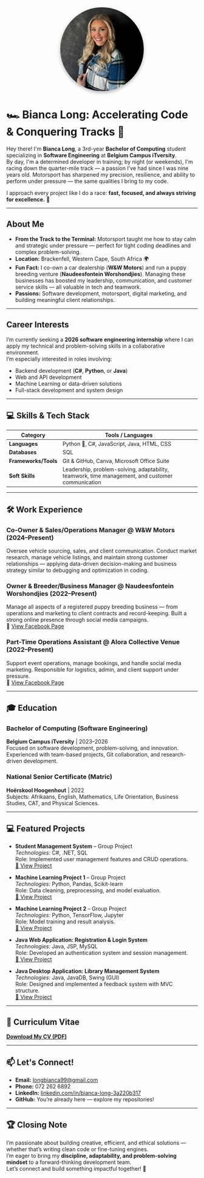 <p align="center">
  <img src="https://github.com/Bianca-Long/Bianca-Long/raw/main/CV%20Foto.jpg" alt="Bianca Long" width="220" height="220" style="object-fit: cover; border-radius: 50%; box-shadow: 0 4px 10px rgba(0,0,0,0.3);" />
</p>

# 🏎️ Bianca Long: Accelerating Code & Conquering Tracks 🚀

Hey there! I'm **Bianca Long**, a 3rd-year **Bachelor of Computing** student specializing in **Software Engineering** at **Belgium Campus iTversity**.  
By day, I'm a determined developer in training; by night (or weekends), I'm racing down the quarter-mile track — a passion I’ve had since I was nine years old. Motorsport has sharpened my precision, resilience, and ability to perform under pressure — the same qualities I bring to my code.  

I approach every project like I do a race: **fast, focused, and always striving for excellence.** 🏁

---

##  About Me

- **From the Track to the Terminal:** Motorsport taught me how to stay calm and strategic under pressure — perfect for tight coding deadlines and complex problem-solving.  
- **Location:** Brackenfell, Western Cape, South Africa 🌍  
- **Fun Fact:** I co-own a car dealership (**W&W Motors**) and run a puppy breeding venture (**Naudeesfontein Worshondjies**). Managing these businesses has boosted my leadership, communication, and customer service skills — all valuable in tech and teamwork.  
- **Passions:** Software development, motorsport, digital marketing, and building meaningful client relationships.  

---

## Career Interests

I’m currently seeking a **2026 software engineering internship** where I can apply my technical and problem-solving skills in a collaborative environment.  
I’m especially interested in roles involving:
- Backend development (**C#**, **Python**, or **Java**)  
- Web and API development  
- Machine Learning or data-driven solutions  
- Full-stack development and system design  

---

## 💻 Skills & Tech Stack

| Category | Tools / Languages |
|-----------|------------------|
| **Languages** | Python 🐍, C#, JavaScript, Java, HTML, CSS |
| **Databases** | SQL |
| **Frameworks/Tools** | Git & GitHub, Canva, Microsoft Office Suite |
| **Soft Skills** | Leadership, problem-solving, adaptability, teamwork, time management, and customer communication |

---

## 🛠️ Work Experience

### **Co-Owner & Sales/Operations Manager @ W&W Motors** (2024–Present)  
Oversee vehicle sourcing, sales, and client communication. Conduct market research, manage vehicle listings, and maintain strong customer relationships — applying data-driven decision-making and business strategy similar to debugging and optimization in coding.  

### **Owner & Breeder/Business Manager @ Naudeesfontein Worshondjies** (2022–Present)  
Manage all aspects of a registered puppy breeding business — from operations and marketing to client contracts and record-keeping. Built a strong online presence through social media campaigns.  
🔗 [View Facebook Page](https://www.facebook.com/share/1B2eWj388J/?mibextid=wwXIfr)

### **Part-Time Operations Assistant @ Alora Collective Venue** (2022–Present)  
Support event operations, manage bookings, and handle social media marketing. Responsible for logistics, admin, and client support under pressure.  
🔗 [View Facebook Page](https://www.facebook.com/share/17dEHyCs2b/?mibextid=wwXIfr)

---

## 🎓 Education

### **Bachelor of Computing (Software Engineering)**  
**Belgium Campus iTversity** | 2023–2026  
Focused on software development, problem-solving, and innovation. Experienced with team-based projects, Git collaboration, and research-driven development.

### **National Senior Certificate (Matric)**  
**Hoërskool Hoogenhout** | 2022  
Subjects: Afrikaans, English, Mathematics, Life Orientation, Business Studies, CAT, and Physical Sciences.

---

## 💻 Featured Projects

- **Student Management System** – Group Project  
  *Technologies:* C#, .NET, SQL  
  Role: Implemented user management features and CRUD operations.  
  [🔗 View Project](https://github.com/BeardedSeal77/StudentManagement.git)

- **Machine Learning Project 1** – Group Project  
  *Technologies:* Python, Pandas, Scikit-learn  
  Role: Data cleaning, preprocessing, and model evaluation.  
  [🔗 View Project](https://github.com/Trenti6/MLG382_Project1.git)

- **Machine Learning Project 2** – Group Project  
  *Technologies:* Python, TensorFlow, Jupyter  
  Role: Model training and result analysis.  
  [🔗 View Project](https://github.com/DemicaSmit/Project2.git)

- **Java Web Application: Registration & Login System**  
  *Technologies:* Java, JSP, MySQL  
  Role: Developed an authentication system and session management.  
  [🔗 View Project](https://github.com/Lilize27/PRG381_Milestone1_JavaWebApp.git)

- **Java Desktop Application: Library Management System**  
  *Technologies:* Java, JavaDB, Swing (GUI)  
  Role: Designed and implemented a feedback system with MVC structure.  
  [🔗 View Project](https://github.com/Lilize27/PRG381_Milestone2_JavaDesktop.git)

---

## 📄 Curriculum Vitae  

[**Download My CV (PDF)**](https://github.com/Bianca-Long/Bianca-Long/raw/main/Bianca%20Long%20CV.pdf)

---

## 📫 Let's Connect!

- **Email:** [longbianca99@gmail.com](mailto:longbianca99@gmail.com)  
- **Phone:** 072 262 6892  
- **LinkedIn:** [linkedin.com/in/bianca-long-3a220b317](https://www.linkedin.com/in/bianca-long-3a220b317/)  
- **GitHub:** You’re already here — explore my repositories!  

---

## 🏆 Closing Note  

I’m passionate about building creative, efficient, and ethical solutions — whether that’s writing clean code or fine-tuning engines.  
I’m eager to bring my **discipline, adaptability, and problem-solving mindset** to a forward-thinking development team.  
Let’s connect and build something impactful together! 🚀  
